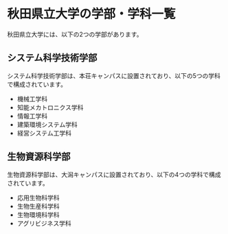 # 秋田県立大学の学部・学科一覧

秋田県立大学には、以下の2つの学部があります。

## システム科学技術学部

システム科学技術学部は、本荘キャンパスに設置されており、以下の5つの学科で構成されています。
- 機械工学科
- 知能メカトロニクス学科
- 情報工学科
- 建築環境システム学科
- 経営システム工学科

## 生物資源科学部

生物資源科学部は、大潟キャンパスに設置されており、以下の4つの学科で構成されています。
- 応用生物科学科
- 生物生産科学科
- 生物環境科学科
- アグリビジネス学科
